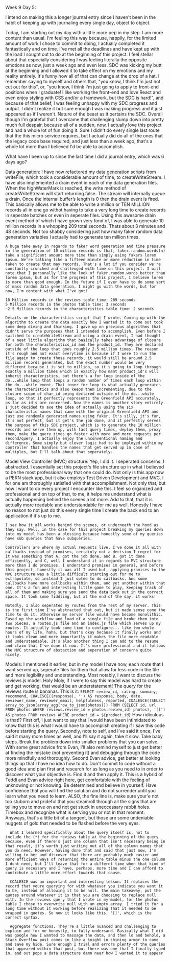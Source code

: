 Week 9 Day 5:

I intend on making this a longer journal entry since I haven't been in the habit of keeping up with journaling every single day, object to object.

  Today, I am starting out my day with a little more pep in my step. I am more content than usual. I'm feeling this way because, happily, for the limited amount of work I chose to commit to doing, I actually completed it fantastically and on time. I've met all the deadlines and have kept up with the load I sought out to do at the beginning of this project. I feel stellar about that especially considering I was feeling literally the opposite emotions as now, just a week ago and even less. SDC was kicking my butt at the beginning and I allowed it to take effect on my emotions and my reality entirely. It's funny how all of that can change at the drop of a hat. I remember saying to myself and others that, "you know, I think I'm just not cut out for this", or, "you know, I think I'm just going to apply to front-end positions when I graduate! I like working the front-end and love React and even enjoy styling with CSS and/or a framework, but the SDC is hard!", and because of that belief, I was feeling unhappy with my SDC progress and output. I didn't realize it but sure enough I was makiing progress and it just appeared as if I weren't. Nature of the beast as it pertains the SDC. Overall though I'm grateful that I overcame that challenging slump down into pretty much full despair, because all of a sudden, now, I actually love this project and had a whole lot of fun doing it. Sure I didn't do every single last route that the this micro service requires, but I actually did do all of the ones that the legacy code base required, and just less than a week ago, that's a whole lot more than I believed I'd be able to accomplish.

  What have I been up to since the last time I did a journal entry, which was 6 days ago?

  Data generation:
    I have now refactored my data generation scripts from writeFile, which took a considerable amount of time, to createWriteStream. I have also implemented a drain event in each of my data generation files. When the highWaterMark is reached, the write method of createWriteStream will start returning false. The stream will internally queue a drain. Once the internal buffer’s length is 0 then the drain event is fired. This basically allows me to be able to write a million or TEN MILLION records all in one go withot having to take a very long time to create records in seperate batches or even in seperate files. Using this awesome drain event method of which I have grown very fond of, I was able to generate 10 million records in a whopping 209 total seconds. Thats about 3 minutes and 48 seconds. Not too shabby considering just how many faker random data generation variables I actually had to generate ten million times.

    A huge take away in regards to faker word generation and time pressure in the generation of 10 million records is that, faker.random.words(n) take a significant amount more time than simply using fakers lorem ipsum. We're talking like a fifteen minute or more reduction in time taken to create that may records. That's a lot if you consider we're constantly crunched and challenged with time on this project. I will note that I personally like the look of faker.random.words better than lorem ipsum, but as for the progress of this project, I believe lorem is more than good enough. In the future if I ever have to do some sort of mass random data generation, I might go with the words, but for now, I'm content with what I've got!

    10 Million records in the reviews table time: 209 seconds
    5 Million records in the photos table time: 3 seconds
    ~2.5 Million records in the characteristics table time: 2 seconds

    Details on the characteristics script that I wrote. Coming up with the algorithm to create the data exactly how I wanted it to come out took some deep diving and thinking. I gave up on previous algorithms that didn't serve the purposes that I intended to accomplish. Even before I switched to createWriteStream and using a drain event, I had thought of a neat little algorithm that basically takes advantage of closure for both the characteristics_id and the product_id. They are declared outside of the loop that goes roughly 2.5 million times. The reason it's rough and not exact everytime is because if I were to run the file again to create those records, it would still be around 2.5 million records generated, but the exact number would be very different because i is set to million, so it's going to loop through exactly a million times which is exactly how mant product_id's will inherit characteristics, but there's a for loop inside of the do...while loop that loops a random number of times each loop within the do...while event. That inner for loop is what actually generates the characteristics and also keeps them incrementing, due to the closure scope of char_id being declared outside of the do...while loop, so that it perfectly represents the Greenfield API accurately, as far as id's are concerned. Now the names is another story entirely. I just decided to axe the idea of actually using the six characteristic names that came with the original Greenfield API and just use randomly generated names using faker. It's silly, it's fun, it's not perfect, but it get's the job done, and it perfectly serves the purpose of this SDC project, which is to generate the 10 million records and serve them up, with fast query times, deploy them, proxy them, make the query times go faster with more and more requests per second/query. I actually enjoy the unconventional naming and difference. Some simply but clever logic had to be imployed within my controller that handles the names that get served up in case of multiples, but I'll talk about that seperately.

  Model View Controller (MVC) structure:
    Yep, I did it. I seperated concerns. I abstracted. I essentially set this project's file structure up in what I believed to be the most professional way that one could do. Not only is this app now a PERN stack app, but it also employs Test Driven Development and MVC. I for one am thoroughly satisfied with that accomplishment. Not only that, but now I want to do every project I encounter like this. I feel so organized and professional and on top of that, to me, it helps me understand what is actually happening behind the scenes a lot more. Add to that, that it is actually more readable and understandable for me as well. Honestly I have no reason to not just do this every single time I create the back end to an application if it's up to me.

    I see how it all works behind the scenes, or underneath the hood as they say. Well, in the case for this project breaking my queries down into my model has been a blessing because honestly some of my queries have sub queries that have subqueries.

    Controllers are where my actual requests live. I've done it all with callbacks instead of promises, certainly not a decision I regret for it was something that A, got the job done, and B, got it done efficiently, and C, well I understand it in regards to MVC structure more than I do promises. I understand promises in general, and before this project, honestly it was all I used but, applying promises to the MVC structure was a little difficult starting out for me to extrapolate, so instead I just opted to do callbacks. And some callbacks have more callbacks within them, and yet another within that one. It's a fun and interesting little game to play, keeping track of all of them and making sure you send the data back out in the correct space. It took some fiddling, but at the end of the day, it works!

    Notedly, I also seperated my routes from the rest of my server. This is the first time I've abstracted that out, but it made sense come the time to do it, otherwise my server file would have become monolithic. Eased up the workflow and load of a single file and broke them into two pieces, a routes.js file and an index.js file which serves up my routes. It actually took some time to configure... like two whole hours of my life, haha, but that's okay because it finally works and it looks clean and more importantly it makes the file more readable and understandable. It's also another thing I can add to the resume and claim that I've done it now. It's more professional and it follows the MVC structure of abstaction and seperation of concerna quite nicely.

  Models:
    I mentioned it earlier, but in my model I have now, each route that I want served up, seperate files for them that allow for less code in the file and more legibility and understanding. Most notably, I want to discuss the reviews.js model. Holy Moly, if I were to say this model was hard to create and get working, that would be an understatement! The query for the reviews route is bananas. This is it: `SELECT review_id, rating, summary, recommend,
      COALESCE((response), '') AS response, body, date, reviewer_name, reviewer_email, helpfulness, reported,
      COALESCE((SELECT array_to_json(array_agg(row_to_json(photos)))
      FROM (SELECT id, url FROM photos WHERE reviews.review_id = photos.review_id) photos), '[]')
      AS photos
      FROM reviews
      WHERE product_id = ${product_id}`
      How ridiculous is that!? First off, I just want to say that I would have been intimidated to know that this is what I would have to accomplish creating if I saw this code before starting the query. Secondly, note to self, and I've said it once, I've said it many more times as well, and I'll say it again, take it slow. Take baby steps. Break the problem down into smaller problems that you can solve. With some great advice from Evan, I'll also remind myself to just get better at finding the mistake (not preventing it) and debugging through the code more mindfully and thoroughly. Second Evan advice, get better at looking things up that I have no idea how to do. Don't commit to code without a good idea and plan first and research for as long as you need to in order to discover what your objective is. Find it and then apply it. This is a hybrid of Teddi and Evan advice right here, get comfortable with the feeling of unknowing or not knowing. Be determined and believe in yourself. Have confidence that you will find the solution and do not surrender until you learn what you need to learn. ALSO, the fine line is, make sure your'e not too stuborn and prideful that you steamroll through all the signs that are telling you to move on and not get stuck in uneccessary rabbit holes. Timebox and recognize what is serving you or not in that moment. Anyways, that's a little bit of a tangent, but those are some undeniable nuggets of gold that needed to be flashed before the very eyes.

      What I learned specifically about the query itself is, not to include the (*) for the reviews table at the beginning of the query because, even if there's just one column that isn't necessary being in that result, it's worth just writing out all of the column names that you do need. However, having done that and said that just now, I'm willing to bet and discover that there are probably much easier and more efficient ways of returning the entire table minus the one column I dont need, but I'll leave that for a differnt time when that kind of query is necessary and I have, perhaps, more time and I can afford to contribute a little more effort towards that cause.

      COALESCE was an important and interesting lesson. It replaces the record that youre querying for with whatever you indicate you want it to be, instead of allowing it to be null. the main takeaway, put the quotes around whatever it is that you are choosing to replace null with. In the reviews query that I wrote in my model, for the photos table I chose to overwrite null with an empty array. I tried it for a long time without it working before realizing that it needed to be wrapped in quotes. So now it looks like this, '[]', which is the correct syntax.

      Aggregate functions. They're a little nuanced and challenging to explain and for me honestly, to fully undersand. Basically what I did was google how I wanted to massage the data, and then lo and behold, a Stack Overflow post comes in like a knight in shining armor to come and save my hide. Sure enough I trial and errors plenty of the queries that appeared within that post, but there was one that I finally typed in, and out pops a data structure damn near how I wanted it to appear

